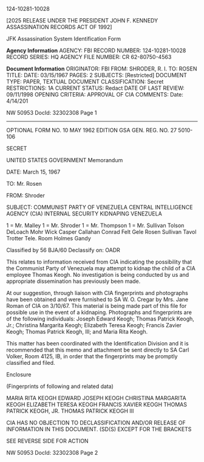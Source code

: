 124-10281-10028

[2025 RELEASE UNDER THE PRESIDENT JOHN F. KENNEDY ASSASSINATION RECORDS ACT OF 1992]

JFK Assassination System
Identification Form

**Agency Information**
AGENCY: FBI
RECORD NUMBER: 124-10281-10028
RECORD SERIES: HQ
AGENCY FILE NUMBER: CR 62-80750-4563

**Document Information**
ORIGINATOR: FBI
FROM: SHRODER, R. I.
TO: ROSEN
TITLE:
DATE: 03/15/1967
PAGES: 2
SUBJECTS: [Restricted]
DOCUMENT TYPE: PAPER, TEXTUAL DOCUMENT
CLASSIFICATION: Secret
RESTRICTIONS: 1A
CURRENT STATUS: Redact
DATE OF LAST REVIEW: 09/11/1998
OPENING CRITERIA: APPROVAL OF CIA
COMMENTS:
Date: 4/14/201

NW 50953 DocId: 32302308 Page 1

---

OPTIONAL FORM NO. 10
MAY 1962 EDITION
GSA GEN. REG. NO. 27
5010-106

SECRET

UNITED STATES GOVERNMENT
Memorandum

DATE: March 15, 1967

TO: Mr. Rosen

FROM: Shroder

SUBJECT: COMMUNIST PARTY OF VENEZUELA
CENTRAL INTELLIGENCE AGENCY (CIA)
INTERNAL SECURITY
KIDNAPING
VENEZUELA

1 = Mr. Malley
1 = Mr. Shroder
1 = Mr. Thompson
1 = Mr. Sullivan
Tolson
DeLoach
Mohr
Wick
Casper
Callahan
Conrad
Felt
Gele
Rosen
Sullivan
Tavol
Trotter
Tele. Room
Holmes
Gandy

Classified by 56 BJA/60
Declassify on: OADR

This relates to information received from CIA indicating the possibility that the Communist Party of Venezuela may attempt to kidnap the child of a CIA employee Thomas Keogh. No investigation is being conducted by us and appropriate dissemination has previously been made.

At our suggestion, through liaison with CIA fingerprints and photographs have been obtained and were furnished to SA W. O. Cregar by Mrs. Jane Roman of CIA on 3/10/67. This material is being made part of this file for possible use in the event of a kidnaping. Photographs and fingerprints are of the following individuals: Joseph Edward Keogh; Thomas Patrick Keogh, Jr.; Christina Margarita Keogh; Elizabeth Teresa Keogh; Francis Zavier Keogh; Thomas Patrick Keogh, III; and Maria Rita Keogh.

This matter has been coordinated with the Identification Division and it is recommended that this memo and attachment be sent directly to SA Carl Volker, Room 4125, IB, in order that the fingerprints may be promptly classified and filed.

Enclosure

(Fingerprints of following and related data)

MARIA RITA KEOGH
EDWARD JOSEPH KEOGH
CHRISTINA MARGARITA KEOGH
ELIZABETH TERESA KEOGH
FRANCIS XAVIER KEOGH
THOMAS PATRICK KEOGH, JR.
THOMAS PATRICK KEOGH III

CIA HAS NO OBJECTION TO
DECLASSIFICATION AND/OR
RELEASE OF INFORMATION
IN THIS DOCUMENT.
(SD(S) EXCEPT FOR THE BRACKETS

SEE REVERSE SIDE FOR ACTION

NW 50953 DocId: 32302308 Page 2

